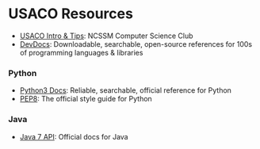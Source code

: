 # USACO Resources

* [USACO Intro & Tips](https://docs.google.com/document/d/1S8PPepV-HRwnPo4LPam7DOQhhOal2MckkvtXLzFgEQE/edit): NCSSM Computer Science Club
* [DevDocs](devdocs.io): Downloadable, searchable, open-source references for 100s of programming languages & libraries

### Python
 * [Python3 Docs](https://docs.python.org/3/): Reliable, searchable, official reference for Python
 * [PEP8](https://www.python.org/dev/peps/pep-0008/): The official style guide for Python

### Java
  * [Java 7 API](https://docs.oracle.com/javase/7/docs/api/index.html?overview-summary.html): Official docs for Java
